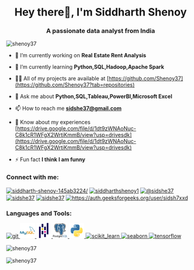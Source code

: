 <h1 align="center">Hey there👋, I'm Siddharth Shenoy</h1>
<h3 align="center">A passionate data analyst from India</h3>

<p align="left"> <img src="https://komarev.com/ghpvc/?username=shenoy37&label=Profile%20views&color=0e75b6&style=flat" alt="shenoy37" /> </p>

- 🔭 I’m currently working on **Real Estate Rent Analysis**

- 🌱 I’m currently learning **Python,SQL,Hadoop,Apache Spark**

- 👨‍💻 All of my projects are available at [https://github.com/Shenoy37](https://github.com/Shenoy37?tab=repositories)

- 💬 Ask me about **Python,SQL,Tableau,PowerBI,Microsoft Excel**

- 📫 How to reach me **sidshe37@gmail.com**

- 📄 Know about my experiences [https://drive.google.com/file/d/1dt9zWNAoNuc-C8k1cR1WFgX2WrtiKmmB/view?usp=drivesdk](https://drive.google.com/file/d/1dt9zWNAoNuc-C8k1cR1WFgX2WrtiKmmB/view?usp=drivesdk)

- ⚡ Fun fact **I think I am funny**

<h3 align="left">Connect with me:</h3>
<p align="left">
<a href="https://linkedin.com/in/siddharth-shenoy-145ab3224/" target="blank"><img align="center" src="https://raw.githubusercontent.com/rahuldkjain/github-profile-readme-generator/master/src/images/icons/Social/linked-in-alt.svg" alt="siddharth-shenoy-145ab3224/" height="30" width="40" /></a>
<a href="https://kaggle.com/siddharthshenoy1" target="blank"><img align="center" src="https://raw.githubusercontent.com/rahuldkjain/github-profile-readme-generator/master/src/images/icons/Social/kaggle.svg" alt="siddharthshenoy1" height="30" width="40" /></a>
<a href="https://medium.com/@sidshe37" target="blank"><img align="center" src="https://raw.githubusercontent.com/rahuldkjain/github-profile-readme-generator/master/src/images/icons/Social/medium.svg" alt="@sidshe37" height="30" width="40" /></a>
<a href="https://www.hackerrank.com/sidshe37" target="blank"><img align="center" src="https://raw.githubusercontent.com/rahuldkjain/github-profile-readme-generator/master/src/images/icons/Social/hackerrank.svg" alt="sidshe37" height="30" width="40" /></a>
<a href="https://www.leetcode.com/sidshe37" target="blank"><img align="center" src="https://raw.githubusercontent.com/rahuldkjain/github-profile-readme-generator/master/src/images/icons/Social/leet-code.svg" alt="sidshe37" height="30" width="40" /></a>
<a href="https://auth.geeksforgeeks.org/user/https://auth.geeksforgeeks.org/user/sidsh7xxd" target="blank"><img align="center" src="https://raw.githubusercontent.com/rahuldkjain/github-profile-readme-generator/master/src/images/icons/Social/geeks-for-geeks.svg" alt="https://auth.geeksforgeeks.org/user/sidsh7xxd" height="30" width="40" /></a>
</p>

<h3 align="left">Languages and Tools:</h3>
<p align="left"> <a href="https://git-scm.com/" target="_blank" rel="noreferrer"> <img src="https://www.vectorlogo.zone/logos/git-scm/git-scm-icon.svg" alt="git" width="40" height="40"/> </a> <a href="https://www.mysql.com/" target="_blank" rel="noreferrer"> <img src="https://raw.githubusercontent.com/devicons/devicon/master/icons/mysql/mysql-original-wordmark.svg" alt="mysql" width="40" height="40"/> </a> <a href="https://pandas.pydata.org/" target="_blank" rel="noreferrer"> <img src="https://raw.githubusercontent.com/devicons/devicon/2ae2a900d2f041da66e950e4d48052658d850630/icons/pandas/pandas-original.svg" alt="pandas" width="40" height="40"/> </a> <a href="https://www.postgresql.org" target="_blank" rel="noreferrer"> <img src="https://raw.githubusercontent.com/devicons/devicon/master/icons/postgresql/postgresql-original-wordmark.svg" alt="postgresql" width="40" height="40"/> </a> <a href="https://www.python.org" target="_blank" rel="noreferrer"> <img src="https://raw.githubusercontent.com/devicons/devicon/master/icons/python/python-original.svg" alt="python" width="40" height="40"/> </a> <a href="https://scikit-learn.org/" target="_blank" rel="noreferrer"> <img src="https://upload.wikimedia.org/wikipedia/commons/0/05/Scikit_learn_logo_small.svg" alt="scikit_learn" width="40" height="40"/> </a> <a href="https://seaborn.pydata.org/" target="_blank" rel="noreferrer"> <img src="https://seaborn.pydata.org/_images/logo-mark-lightbg.svg" alt="seaborn" width="40" height="40"/> </a> <a href="https://www.tensorflow.org" target="_blank" rel="noreferrer"> <img src="https://www.vectorlogo.zone/logos/tensorflow/tensorflow-icon.svg" alt="tensorflow" width="40" height="40"/> </a> </p>

<p><img align="center" src="https://github-readme-stats.vercel.app/api/top-langs?username=shenoy37&show_icons=true&locale=en&layout=compact" alt="shenoy37" /></p>

<p><img align="center" src="https://github-readme-streak-stats.herokuapp.com/?user=shenoy37&" alt="shenoy37" /></p>

